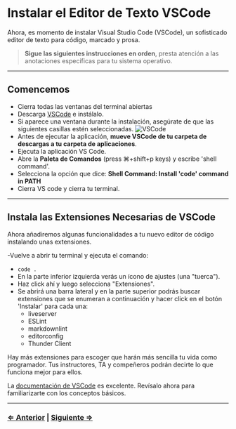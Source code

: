 ﻿# Instalar el Editor de Texto VSCode 

Ahora, es momento de instalar Visual Studio Code (VSCode), un sofisticado editor de texto para código, marcado y prosa.

> **Sigue las siguientes instrucciones en orden**, presta atención a las anotaciones específicas para tu sistema operativo.

---

## Comencemos

- Cierra todas las ventanas del terminal abiertas
- Descarga [VSCode](https://code.visualstudio.com/download) e instálalo.
- Si aparece una ventana durante la instalación, asegúrate de que las siguientes casillas estén seleccionadas.
  ![VSCode](../vscode.png)
- Antes de ejecutar la aplicación, **mueve VSCode de tu carpeta de descargas a tu carpeta de aplicaciones**.
- Ejecuta la aplicación VS Code.
- Abre la **Paleta de Comandos** (press ⌘+shift+p keys) y escribe 'shell command'.
- Selecciona la opción que dice: **Shell Command: Install 'code' command in PATH**
- Cierra VS code y cierra tu terminal.

---

## Instala las Extensiones Necesarias de VSCode

Ahora añadiremos algunas funcionalidades a tu nuevo editor de código instalando unas extensiones.

-Vuelve a abrir tu terminal y ejecuta el comando:
  - `code .`
- En la parte inferior izquierda verás un ícono de ajustes (una "tuerca").
- Haz click ahí y luego selecciona "Extensiones".
- Se abrirá una barra lateral y en la parte superior podrás buscar extensiones que se enumeran a continuación y hacer click en el botón 'Instalar' para cada una:
  - liveserver
  - ESLint
  - markdownlint
  - editorconfig
  - Thunder Client

Hay más extensiones para escoger que harán más sencilla tu vida como programador. Tus instructores, TA y compeñeros podrán decirte lo que funciona mejor para ellos.

La [documentación de VSCode](https://code.visualstudio.com/docs) es excelente. Revísalo ahora para familiarizarte con los conceptos básicos.

---

### [⇐ Anterior](./8-eslint.md) | [Siguiente ⇒](../verify.md)
